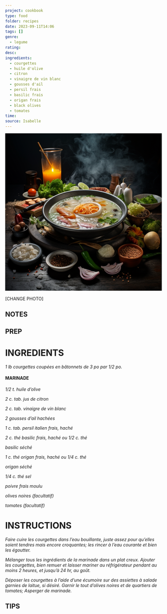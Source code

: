 ```yaml
---
project: cookbook
type: food
folder: recipes
date: 2023-09-11T14:06
tags: []
genre:
  - legume
rating: 
desc: 
ingredients:
  - courgettes
  - huile d'olive
  - citron
  - vinaigre de vin blanc
  - gousses d'ail
  - persil frais
  - basilic frais
  - origan frais
  - black olives
  - tomates
time: 
source: Isabelle
---
```


![IMAGE](_default.png)


[CHANGE PHOTO]


## NOTES




## PREP


# INGREDIENTS

_1 lb courgettes coupées en bâtonnets_
_de 3 po par 1/2 po._

#### MARINADE

_1/2 t. huile d’olive_

_2 c. tab. jus de citron_

_2 c. tab. vinaigre de vin blanc_

_2 gousses d’ail hachées_

_1 c. tab. persil italien frais, haché_

_2 c. thé basilic frais, haché ou 1/2 c. thé_

_basilic séché_

_1 c. thé origan frais, haché ou 1/4 c. thé_

_origan séché_

_1/4 c. thé sel_

_poivre frais moulu_

_olives noires (facultatif)_

_tomates (facultatif)_



# INSTRUCTIONS

_Faire cuire les courgettes dans l’eau bouillante,_
_juste assez pour qu’elles soient tendres_
_mais encore croquantes; les rincer à l’eau courante_
_et bien les égoutter._

_Mélanger tous les ingrédients de la marinade_
_dans un plat creux. Ajouter les courgettes, bien_
_remuer et laisser mariner au réfrigérateur_
_pendant au moins 2 heures, et jusqu’à 24 hr,_
_au goût._

_Déposer les courgettes à l’aide d’une écumoire_
_sur des assiettes à salade garnies de_
_laitue, si désiré. Garnir le tout d’olives noires_
_et de quartiers de tomates; Asperger de marinade._

## TIPS




